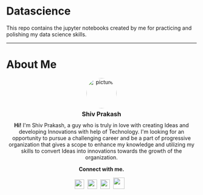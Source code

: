 # Datascience
This repo contains the jupyter notebooks created by me for practicing and polishing my data science skills. 


<hr>
<h1>About Me </h1>

<center>
    <img src="https://media-exp1.licdn.com/dms/image/C5103AQEgE5y5PWLcbA/profile-displayphoto-shrink_800_800/0/1582881994900?e=1650499200&v=beta&t=GU5A3STgP5fUbCZJ2TlFjnsx0qWJzwp3O-UfmdGzEHw" style="width:80px; height:80px; border-radius:40px" alt="picture"/>
    <h3 style="margin-top:5px" ><center>Shiv Prakash</center></h3>
    <p style="margin-top:-5px;" ><center><b>Hi!</b> I'm Shiv Prakash, a guy who is truly in love with creating Ideas and developing Innovations with help of Technology. I'm looking for an opportunity to pursue a challenging career and be a part of progressive organization that gives a scope to enhance my knowledge and utilizing my skills to convert Ideas into innovations towards the growth of the organization.</center></p>
    <div style="margin-top:0px">
        <p><center><b>Connect with me.</b></center></p>
        <div style="display:inline-block;margin-right:5px">
            <a href="https://www.linkedin.com/in/iamshivprakash" style="text-decoration:none; margin-right:5px"><img src="https://cdn-icons-png.flaticon.com/512/174/174857.png" style="width:25px; height:25px"></a>
          <a href="https://www.github.com/iamshivprakash" style="text-decoration:none; margin-right:5px"><img src="https://cdn-icons-png.flaticon.com/512/733/733609.png" style="width:25px; height:25px"></a>
          <a href="https://www.instagram.com/shi_pra_" style="text-decoration:none; margin-right:5px"><img src="https://cdn-icons-png.flaticon.com/512/174/174855.png" style="width:25px; height:25px"></a>
                      <a href="https://www.kaggle.com/shivprakash21" style="text-decoration:none; margin-right:5px"><img src="https://storage.googleapis.com/kaggle-avatars/images/default-thumb.png" style="width:30px; height:30px"></a>
        </div>
    </div>
</center>
